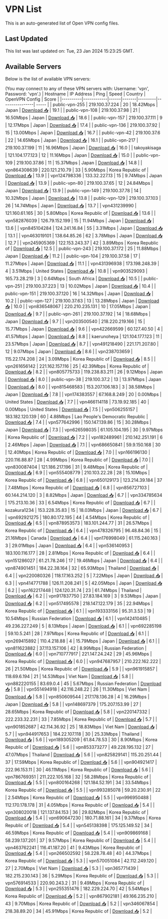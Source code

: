 # VPN List

This is an auto-generated list of Open VPN config files.

## Last Updated

This list was last updated on: Tue, 23 Jan 2024 15:23:25 GMT.

## Available Servers

Below is the list of available VPN servers:

(You may connect to any of these VPN servers with: Username: 'vpn', Password: 'vpn'.)
| Hostname | IP Address | Ping | Speed | Country | OpenVPN Config | Score |
|----------|------------|------|-------|---------|----------------| ----- |
| public-vpn-255 | 219.100.37.224 | 20 | 18.42Mbps | Japan | [Download 📥](./configs/server_0_JP.ovpn) | 19.1 |
| public-vpn-108 | 219.100.37.98 | 21 | 16.50Mbps | Japan | [Download 📥](./configs/server_1_JP.ovpn) | 18.6 |
| public-vpn-157 | 219.100.37.111 | 9 | 12.17Mbps | Japan | [Download 📥](./configs/server_2_JP.ovpn) | 17.4 |
| public-vpn-136 | 219.100.37.92 | 15 | 13.00Mbps | Japan | [Download 📥](./configs/server_3_JP.ovpn) | 16.7 |
| public-vpn-42 | 219.100.37.6 | 22 | 14.65Mbps | Japan | [Download 📥](./configs/server_4_JP.ovpn) | 16.1 |
| public-vpn-217 | 219.100.37.199 | 11 | 16.96Mbps | Japan | [Download 📥](./configs/server_5_JP.ovpn) | 16.0 |
| takoyakisaga | 121.104.177.123 | 12 | 11.16Mbps | Japan | [Download 📥](./configs/server_6_JP.ovpn) | 15.0 |
| public-vpn-109 | 219.100.37.86 | 11 | 15.37Mbps | Japan | [Download 📥](./configs/server_7_JP.ovpn) | 14.8 |
| vpn864308639 | 220.121.210.79 | 33 | 5.90Mbps | Korea Republic of | [Download 📥](./configs/server_8_KR.ovpn) | 13.9 |
| vpn124798336 | 133.32.227.13 | 15 | 9.74Mbps | Japan | [Download 📥](./configs/server_9_JP.ovpn) | 13.9 |
| public-vpn-80 | 219.100.37.65 | 12 | 24.84Mbps | Japan | [Download 📥](./configs/server_10_JP.ovpn) | 13.9 |
| public-vpn-149 | 219.100.37.78 | 14 | 10.32Mbps | Japan | [Download 📥](./configs/server_11_JP.ovpn) | 13.8 |
| public-vpn-129 | 219.100.37.103 | 26 | 14.74Mbps | Japan | [Download 📥](./configs/server_12_JP.ovpn) | 13.7 |
| vpn431239990 | 121.160.61.165 | 30 | 5.80Mbps | Korea Republic of | [Download 📥](./configs/server_13_KR.ovpn) | 13.6 |
| vpn582876039 | 126.79.152.199 | 15 | 11.94Mbps | Japan | [Download 📥](./configs/server_14_JP.ovpn) | 13.6 |
| vpn845104284 | 124.241.16.84 | 55 | 3.31Mbps | Japan | [Download 📥](./configs/server_15_JP.ovpn) | 13.1 |
| vpn463019101 | 138.64.85.26 | 62 | 3.78Mbps | Japan | [Download 📥](./configs/server_16_JP.ovpn) | 12.7 |
| vpn245905369 | 122.153.243.37 | 42 | 3.89Mbps | Korea Republic of | [Download 📥](./configs/server_17_KR.ovpn) | 12.5 |
| public-vpn-243 | 219.100.37.172 | 25 | 11.88Mbps | Japan | [Download 📥](./configs/server_18_JP.ovpn) | 11.2 |
| public-vpn-104 | 219.100.37.58 | 17 | 11.27Mbps | Japan | [Download 📥](./configs/server_19_JP.ovpn) | 11.1 |
| vpn431396938 | 173.198.248.39 | 4 | 3.51Mbps | United States | [Download 📥](./configs/server_20_US.ovpn) | 10.8 |
| vpn903529093 | 165.73.28.219 | 3 | 0.64Mbps | South Africa | [Download 📥](./configs/server_21_ZA.ovpn) | 10.5 |
| public-vpn-251 | 219.100.37.223 | 13 | 10.02Mbps | Japan | [Download 📥](./configs/server_22_JP.ovpn) | 10.4 |
| public-vpn-151 | 219.100.37.120 | 16 | 14.32Mbps | Japan | [Download 📥](./configs/server_23_JP.ovpn) | 10.2 |
| public-vpn-127 | 219.100.37.63 | 13 | 13.28Mbps | Japan | [Download 📥](./configs/server_24_JP.ovpn) | 10.0 |
| vpn836548067 | 220.210.235.131 | 10 | 17.05Mbps | Japan | [Download 📥](./configs/server_25_JP.ovpn) | 9.7 |
| public-vpn-261 | 219.100.37.192 | 14 | 18.68Mbps | Japan | [Download 📥](./configs/server_26_JP.ovpn) | 9.7 |
| vpn203500540 | 218.220.219.166 | 15 | 15.77Mbps | Japan | [Download 📥](./configs/server_27_JP.ovpn) | 9.6 |
| vpn422669599 | 60.127.40.50 | 4 | 41.57Mbps | Japan | [Download 📥](./configs/server_28_JP.ovpn) | 8.8 |
| kaerunoheya | 121.104.177.123 | 11 | 23.57Mbps | Japan | [Download 📥](./configs/server_29_JP.ovpn) | 8.7 |
| vpn491218490 | 221.171.207.80 | 12 | 9.07Mbps | Japan | [Download 📥](./configs/server_30_JP.ovpn) | 8.6 |
| vpn238703659 | 115.22.174.208 | 24 | 3.09Mbps | Korea Republic of | [Download 📥](./configs/server_31_KR.ovpn) | 8.5 |
| vpn261656142 | 221.162.157.116 | 25 | 42.39Mbps | Korea Republic of | [Download 📥](./configs/server_32_KR.ovpn) | 8.2 |
| vpn805775733 | 119.238.83.211 | 26 | 9.12Mbps | Japan | [Download 📥](./configs/server_33_JP.ovpn) | 8.0 |
| public-vpn-38 | 219.100.37.2 | 13 | 13.97Mbps | Japan | [Download 📥](./configs/server_34_JP.ovpn) | 8.0 |
| vpn815468583 | 153.207.106.183 | 3 | 38.58Mbps | Japan | [Download 📥](./configs/server_35_JP.ovpn) | 7.8 |
| vpn174383557 | 67.168.8.249 | 20 | 0.00Mbps | United States | [Download 📥](./configs/server_36_US.ovpn) | 7.7 |
| vpn466114118 | 73.19.92.185 | 40 | 0.00Mbps | United States | [Download 📥](./configs/server_37_US.ovpn) | 7.5 |
| vpn506255157 | 183.182.120.139 | 60 | 4.88Mbps | Lao People's Democratic Republic | [Download 📥](./configs/server_38_LA.ovpn) | 7.4 |
| vpn577642996 | 150.147.139.86 | 15 | 30.28Mbps | Japan | [Download 📥](./configs/server_39_JP.ovpn) | 7.3 |
| vpn626598035 | 61.105.104.195 | 30 | 9.97Mbps | Korea Republic of | [Download 📥](./configs/server_40_KR.ovpn) | 7.2 |
| vpn182489961 | 210.142.251.191 | 6 | 2.46Mbps | Japan | [Download 📥](./configs/server_41_JP.ovpn) | 7.1 |
| vpn686650841 | 59.9.150.168 | 30 | 12.40Mbps | Korea Republic of | [Download 📥](./configs/server_42_KR.ovpn) | 7.0 |
| vpn166196130 | 220.116.88.87 | 28 | 4.99Mbps | Korea Republic of | [Download 📥](./configs/server_43_KR.ovpn) | 7.0 |
| vpn830087404 | 121.186.217.196 | 31 | 9.48Mbps | Korea Republic of | [Download 📥](./configs/server_44_KR.ovpn) | 6.9 |
| vpn555408779 | 210.103.22.28 | 28 | 15.10Mbps | Korea Republic of | [Download 📥](./configs/server_45_KR.ovpn) | 6.8 |
| vpn650129173 | 123.214.39.184 | 37 | 7.48Mbps | Korea Republic of | [Download 📥](./configs/server_46_KR.ovpn) | 6.8 |
| vpn856727103 | 60.144.214.120 | 3 | 8.82Mbps | Japan | [Download 📥](./configs/server_47_JP.ovpn) | 6.7 |
| vpn334785634 | 175.213.10.36 | 33 | 6.54Mbps | Korea Republic of | [Download 📥](./configs/server_48_KR.ovpn) | 6.7 |
| kozakura1234 | 153.228.35.83 | 15 | 18.03Mbps | Japan | [Download 📥](./configs/server_49_JP.ovpn) | 6.7 |
| vpn692921275 | 180.80.172.195 | 44 | 4.54Mbps | Korea Republic of | [Download 📥](./configs/server_50_KR.ovpn) | 6.5 |
| vpn878953573 | 183.101.244.77 | 31 | 26.57Mbps | Korea Republic of | [Download 📥](./configs/server_51_KR.ovpn) | 6.4 |
| vpn478326795 | 96.48.84.36 | 15 | 21.16Mbps | Canada | [Download 📥](./configs/server_52_CA.ovpn) | 6.4 |
| vpn176998049 | 61.115.240.163 | 3 | 29.01Mbps | Japan | [Download 📥](./configs/server_53_JP.ovpn) | 6.4 |
| vpn536140953 | 183.100.116.177 | 28 | 2.81Mbps | Korea Republic of | [Download 📥](./configs/server_54_KR.ovpn) | 6.4 |
| vpn151286027 | 61.21.78.246 | 17 | 19.46Mbps | Japan | [Download 📥](./configs/server_55_JP.ovpn) | 6.4 |
| vpn874901451 | 184.22.38.164 | 32 | 65.93Mbps | Thailand | [Download 📥](./configs/server_56_TH.ovpn) | 6.4 |
| vpn220080326 | 118.17.163.252 | 5 | 7.22Mbps | Japan | [Download 📥](./configs/server_57_JP.ovpn) | 6.3 |
| vpn414771788 | 126.11.208.241 | 5 | 42.05Mbps | Japan | [Download 📥](./configs/server_58_JP.ovpn) | 6.2 |
| vpn162217448 | 124.120.31.74 | 23 | 61.74Mbps | Thailand | [Download 📥](./configs/server_59_TH.ovpn) | 6.2 |
| vpn917837750 | 27.83.184.169 | 3 | 9.53Mbps | Japan | [Download 📥](./configs/server_60_JP.ovpn) | 6.2 |
| vpn517495578 | 218.147.122.179 | 35 | 22.94Mbps | Korea Republic of | [Download 📥](./configs/server_61_KR.ovpn) | 6.1 |
| vpn193333156 | 95.31.3.53 | 19 | 10.54Mbps | Russian Federation | [Download 📥](./configs/server_62_RU.ovpn) | 6.1 |
| vpn142410485 | 49.236.227.249 | 5 | 8.13Mbps | Japan | [Download 📥](./configs/server_63_JP.ovpn) | 6.1 |
| vpn692285198 | 59.10.5.241 | 28 | 7.97Mbps | Korea Republic of | [Download 📥](./configs/server_64_KR.ovpn) | 6.1 |
| vpn269415892 | 110.4.218.88 | 4 | 15.79Mbps | Japan | [Download 📥](./configs/server_65_JP.ovpn) | 6.1 |
| vpn811623882 | 37.113.157.106 | 42 | 8.99Mbps | Russian Federation | [Download 📥](./configs/server_66_RU.ovpn) | 6.0 |
| vpn710777917 | 221.147.24.242 | 29 | 45.96Mbps | Korea Republic of | [Download 📥](./configs/server_67_KR.ovpn) | 6.0 |
| vpn947687957 | 210.222.162.222 | 26 | 21.50Mbps | Korea Republic of | [Download 📥](./configs/server_68_KR.ovpn) | 5.9 |
| vpn961915857 | 118.69.6.194 | 21 | 14.53Mbps | Viet Nam | [Download 📥](./configs/server_69_VN.ovpn) | 5.8 |
| vpn882220155 | 83.69.0.4 | 45 | 5.67Mbps | Russian Federation | [Download 📥](./configs/server_70_RU.ovpn) | 5.8 |
| vpn551494918 | 42.116.248.22 | 26 | 11.30Mbps | Viet Nam | [Download 📥](./configs/server_71_VN.ovpn) | 5.8 |
| vpn850609544 | 217.178.136.28 | 4 | 16.29Mbps | Japan | [Download 📥](./configs/server_72_JP.ovpn) | 5.8 |
| vpn148697379 | 175.207.153.99 | 27 | 28.65Mbps | Korea Republic of | [Download 📥](./configs/server_73_KR.ovpn) | 5.8 |
| vpn220147332 | 222.233.32.231 | 33 | 7.85Mbps | Korea Republic of | [Download 📥](./configs/server_74_KR.ovpn) | 5.7 |
| vpn901852687 | 42.114.36.92 | 25 | 18.83Mbps | Viet Nam | [Download 📥](./configs/server_75_VN.ovpn) | 5.7 |
| vpn944917653 | 184.22.107.118 | 30 | 25.33Mbps | Thailand | [Download 📥](./configs/server_76_TH.ovpn) | 5.6 |
| vpn189305209 | 61.84.78.53 | 30 | 8.90Mbps | Korea Republic of | [Download 📥](./configs/server_77_KR.ovpn) | 5.6 |
| vpn853373277 | 49.228.195.132 | 27 | 47.07Mbps | Thailand | [Download 📥](./configs/server_78_TH.ovpn) | 5.6 |
| vpn825829141 | 115.20.251.44 | 37 | 17.59Mbps | Korea Republic of | [Download 📥](./configs/server_79_KR.ovpn) | 5.6 |
| vpn904921417 | 222.96.153.11 | 30 | 46.11Mbps | Korea Republic of | [Download 📥](./configs/server_80_KR.ovpn) | 5.6 |
| vpn786769351 | 211.222.105.168 | 32 | 58.28Mbps | Korea Republic of | [Download 📥](./configs/server_81_KR.ovpn) | 5.5 |
| vpn800164268 | 121.184.52.191 | 34 | 33.54Mbps | Korea Republic of | [Download 📥](./configs/server_82_KR.ovpn) | 5.5 |
| vpn993285078 | 59.20.230.91 | 22 | 2.54Mbps | Korea Republic of | [Download 📥](./configs/server_83_KR.ovpn) | 5.5 |
| vpn996950488 | 112.170.178.178 | 31 | 4.05Mbps | Korea Republic of | [Download 📥](./configs/server_84_KR.ovpn) | 5.4 |
| vpn308020018 | 121.137.84.153 | 36 | 29.82Mbps | Korea Republic of | [Download 📥](./configs/server_85_KR.ovpn) | 5.4 |
| vpn690647230 | 180.71.88.161 | 34 | 9.37Mbps | Korea Republic of | [Download 📥](./configs/server_86_KR.ovpn) | 5.4 |
| vpn545138398 | 175.125.149.52 | 34 | 46.59Mbps | Korea Republic of | [Download 📥](./configs/server_87_KR.ovpn) | 5.4 |
| vpn909869168 | 58.239.137.201 | 37 | 9.57Mbps | Korea Republic of | [Download 📥](./configs/server_88_KR.ovpn) | 5.4 |
| vpn463762241 | 116.41.187.20 | 41 | 9.43Mbps | Korea Republic of | [Download 📥](./configs/server_89_KR.ovpn) | 5.4 |
| vpn266502592 | 58.228.78.48 | 40 | 44.37Mbps | Korea Republic of | [Download 📥](./configs/server_90_KR.ovpn) | 5.3 |
| vpn570051084 | 42.112.249.120 | 27 | 2.70Mbps | Viet Nam | [Download 📥](./configs/server_91_VN.ovpn) | 5.3 |
| vpn365771439 | 182.215.230.143 | 36 | 5.29Mbps | Korea Republic of | [Download 📥](./configs/server_92_KR.ovpn) | 5.3 |
| vpn576914533 | 220.90.243.2 | 31 | 9.49Mbps | Korea Republic of | [Download 📥](./configs/server_93_KR.ovpn) | 5.3 |
| vpn255351476 | 182.229.224.70 | 42 | 5.54Mbps | Korea Republic of | [Download 📥](./configs/server_94_KR.ovpn) | 5.2 |
| vpn867902181 | 49.166.235.210 | 43 | 9.70Mbps | Korea Republic of | [Download 📥](./configs/server_95_KR.ovpn) | 5.2 |
| vpn346067854 | 218.38.89.20 | 34 | 45.91Mbps | Korea Republic of | [Download 📥](./configs/server_96_KR.ovpn) | 5.2 |
